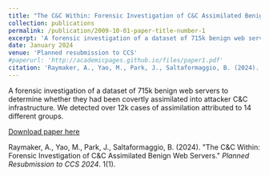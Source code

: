```yaml
---
title: "The C&C Within: Forensic Investigation of C&C Assimilated Benign Web Servers"
collection: publications
permalink: /publication/2009-10-01-paper-title-number-1
excerpt: 'A forensic investigation of a dataset of 715k benign web servers to determine whether they had been covertly assimilated into attacker C&C infrastructure. We detected over 12k cases of assimilation attributed to 14 different groups'
date: January 2024
venue: 'Planned resubmission to CCS'
#paperurl: 'http://academicpages.github.io/files/paper1.pdf'
citation: 'Raymaker, A., Yao, M., Park, J., Saltaformaggio, B. (2024). &quot;The C&C Within: Forensic Investigation of C&C Assimilated Benign Web Servers.&quot; <i>Planned Resubmission to CCS 2024</i>. 1(1).'
---
```

A forensic investigation of a dataset of 715k benign web servers to determine whether they had been covertly assimilated into attacker C&C infrastructure. We detected over 12k cases of assimilation attributed to 14 different groups.

[Download paper here](http://academicpages.github.io/files/paper1.pdf)

Raymaker, A., Yao, M., Park, J., Saltaformaggio, B. (2024). "The C&C Within: Forensic Investigation of C&C Assimilated Benign Web Servers." <i>Planned Resubmission to CCS 2024</i>. 1(1).
